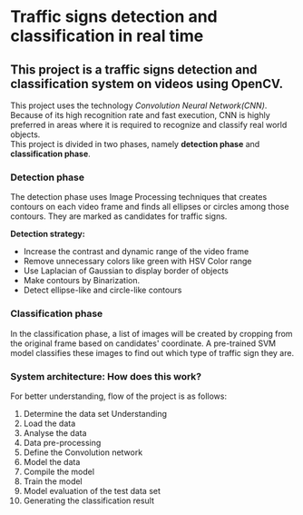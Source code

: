 # Traffic signs detection and classification in real time

## This project is a traffic signs detection and classification system on videos using OpenCV.

This project uses the technology *Convolution Neural Network(CNN)*. Because of its high recognition rate and fast execution, CNN is highly preferred in areas where it is required to recognize and classify real world objects.<br>
This project is divided in two phases, namely **detection phase** and **classification phase**. 

### Detection phase

The detection phase uses Image Processing techniques that creates contours on each video frame and finds all ellipses or circles among those contours. They are marked as candidates for traffic signs.

**Detection strategy:**
- Increase the contrast and dynamic range of the video frame
- Remove unnecessary colors like green with HSV Color range
- Use Laplacian of Gaussian to display border of objects
- Make contours by Binarization.
- Detect ellipse-like and circle-like contours

### Classification phase

In the classification phase, a list of images will be created by cropping from the original frame based on candidates' coordinate. A pre-trained SVM model classifies these images to find out which type of traffic sign they are.

### System architecture: How does this work?

For better understanding, flow of the project is as follows:

1. Determine the data set Understanding
2. Load the data
3. Analyse the data
4. Data pre-processing
5. Define the Convolution network
6. Model the data
7. Compile the model
8. Train the model
9. Model evaluation of the test data set
10. Generating the classification result

<!-- Using CNN, python based.
Tools and technologies used:
1. Python
2. CNN
3. opencv
4. machine learning
5. image processing -->
